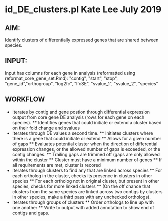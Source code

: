 # id_DE_clusters.pl Kate Lee July 2019


## AIM:
Identify clusters of differentially expressed genes that are shared between species.

## INPUT:
Input has columns for each gene in analysis (reformatted using reformat_core_gene_set.Rmd):
"contig", "start", "stop", "gene_id","orthogroup", "log2fc", "lfcSE", "svalue_1", "svalue_2", "species"

## WORKFLOW
* Iterates by contig and gene postion through differential expression output from core gene DE analysis (rows for each gene on each species). 
**  Identifies genes that could initiate or extend a cluster based on their fold change and svalues
* Iterates through DE values a second time. 
**  Initiates clusters where there is a gene that could initiate or extend
**  Allows for a given number of gaps
**  Evaluates potential cluster when the direction of differential expression changes, or the allowed number of gaps is exceeded, or the contig changes.
**  Trailing gaps are trimmed off (gaps are only allowed within the cluster 
**  Cluster must have a minimum number of genes 
**  If all requirements are met, cluster is recored
* Iterates through clusters to find any that are linked across species
**  For each ortholog in the cluster, checks its presence in clusters in other species
**  For each ortholog not in original cluster, but present in other species, checks for more linked clusters
**  (On the off chance that clusters from the same species are linked across two contigs by clusters in other species, make a third pass with any unchecked orthologs).
* Iterates through groups of clusters
**  Order orthologs to line up with one another
**  Write to output with added annotation to show end of contigs and gaps. 
